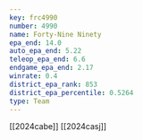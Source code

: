```yaml
---
key: frc4990
number: 4990
name: Forty-Nine Ninety
epa_end: 14.0
auto_epa_end: 5.22
teleop_epa_end: 6.6
endgame_epa_end: 2.17
winrate: 0.4
district_epa_rank: 853
district_epa_percentile: 0.5264
type: Team
---
```

[[2024cabe]]
[[2024casj]]
